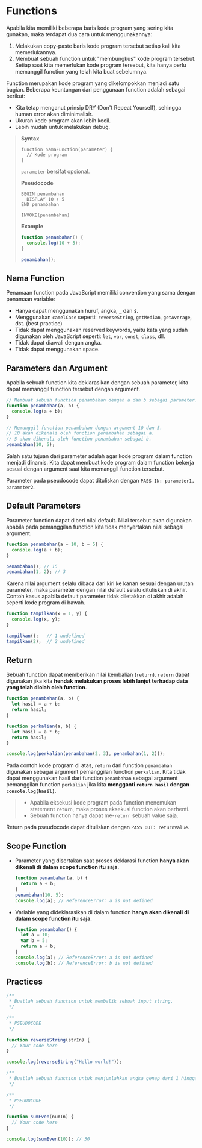 
# Functions

Apabila kita memiliki beberapa baris kode program yang sering kita gunakan, maka terdapat dua cara untuk menggunakannya:

1. Melakukan copy-paste baris kode program tersebut setiap kali kita memerlukannya.
2. Membuat sebuah function untuk "membungkus" kode program tersebut. Setiap saat kita memerlukan kode program tersebut, kita hanya perlu memanggil function yang telah kita buat sebelumnya.

Function merupakan kode program yang dikelompokkan menjadi satu bagian. Beberapa keuntungan dari penggunaan function adalah sebagai berikut:

- Kita tetap menganut prinsip DRY (Don't Repeat Yourself), sehingga human error akan diminimalisir.
- Ukuran kode program akan lebih kecil.
- Lebih mudah untuk melakukan debug.

> **Syntax**
>
> ```
> function namaFunction(parameter) {
>   // Kode program
> }
> ```
>
> `parameter` bersifat opsional.
>
> **Pseudocode**
> ```
> BEGIN penambahan
>   DISPLAY 10 + 5
> END penambahan
>
> INVOKE(penambahan)
> ```
>
> **Example**
>
> ```javascript
> function penambahan() {
>   console.log(10 + 5);
> }
>
> penambahan();
> ```

## Nama Function

Penamaan function pada JavaScript memiliki convention yang sama dengan penamaan variable:

- Hanya dapat menggunakan huruf, angka, `_` dan `$`.
- Menggunakan `camelCase` seperti: `reverseString`, `getMedian`, `getAverage`, dst. (best practice)
- Tidak dapat menggunakan reserved keywords, yaitu kata yang sudah digunakan oleh JavaScript seperti: `let`, `var`, `const`, `class`, dll.
- Tidak dapat diawali dengan angka.
- Tidak dapat menggunakan space.

## Parameters dan Argument

Apabila sebuah function kita deklarasikan dengan sebuah parameter, kita dapat memanggil function tersebut dengan argument.

```javascript
// Membuat sebuah function penambahan dengan a dan b sebagai parameter.
function penambahan(a, b) {
  console.log(a + b);
}

// Memanggil function penambahan dengan argument 10 dan 5.
// 10 akan dikenali oleh function penambahan sebagai a.
// 5 akan dikenali oleh function penambahan sebagai b.
penambahan(10, 5);
```

Salah satu tujuan dari parameter adalah agar kode program dalam function menjadi dinamis. Kita dapat membuat kode program dalam function bekerja sesuai dengan argument saat kita memanggil function tersebut.

Parameter pada pseudocode dapat dituliskan dengan `PASS IN: parameter1, parameter2`.

## Default Parameters

Parameter function dapat diberi nilai default. Nilai tersebut akan digunakan apabila pada pemanggilan function kita tidak menyertakan nilai sebagai argument. 

```javascript
function penambahan(a = 10, b = 5) {
  console.log(a + b);
}

penambahan(); // 15
penambahan(1, 2); // 3
```

Karena nilai argument selalu dibaca dari kiri ke kanan sesuai dengan urutan parameter, maka parameter dengan nilai default selalu dituliskan di akhir. Contoh kasus apabila default parameter tidak diletakkan di akhir adalah seperti kode program di bawah.

```javascript
function tampilkan(x = 1, y) {
  console.log(x, y);
}

tampilkan();   // 1 undefined
tampilkan(2);  // 2 undefined
```

## Return

Sebuah function dapat memberikan nilai kembalian (`return`). `return` dapat digunakan jika kita **hendak melakukan proses lebih lanjut terhadap data yang telah diolah oleh function**.

```javascript
function penambahan(a, b) {
  let hasil = a + b;
  return hasil;
}

function perkalian(a, b) {
  let hasil = a * b;
  return hasil;
}

console.log(perkalian(penambahan(2, 3), penambahan(1, 2)));
```

Pada contoh kode program di atas, `return` dari function `penambahan` digunakan sebagai argument pemanggilan function `perkalian`. Kita tidak dapat menggunakan hasil dari function `penambahan` sebagai argument pemanggilan function `perkalian` jika kita **mengganti `return hasil` dengan `console.log(hasil)`**.

> - Apabila eksekusi kode program pada function menemukan statement `return`, maka proses eksekusi function akan berhenti.
> - Sebuah function hanya dapat me-`return` sebuah value saja.

Return pada pseudocode dapat dituliskan dengan `PASS OUT: returnValue`.

## Scope Function

- Parameter yang disertakan saat proses deklarasi function **hanya akan dikenali di dalam scope function itu saja**.
  ```javascript
  function penambahan(a, b) {
    return a + b;
  }
  penambahan(10, 5);
  console.log(a); // ReferenceError: a is not defined
  ```
- Variable yang dideklarasikan di dalam function **hanya akan dikenali di dalam scope function itu saja**.
  ```javascript
  function penambahan() {
    let a = 10;
    var b = 5;
    return a + b;
  }
  console.log(a); // ReferenceError: a is not defined
  console.log(b); // ReferenceError: b is not defined
  ```

## Practices

```javascript
/**
 * Buatlah sebuah function untuk membalik sebuah input string.
 */

/**
 * PSEUDOCODE
 */

function reverseString(strIn) {
  // Your code here
}

console.log(reverseString("Hello world!"));
```

```javascript
/**
 * Buatlah sebuah function untuk menjumlahkan angka genap dari 1 hingga input number.
 */

/**
 * PSEUDOCODE
 */

function sumEven(numIn) {
  // Your code here
}

console.log(sumEven(10)); // 30
```

